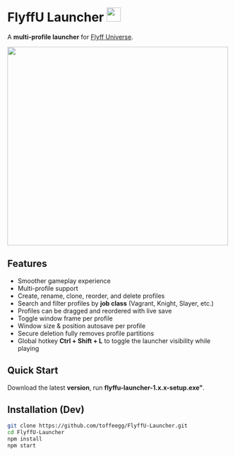 # FlyffU Launcher <img src="https://github.com/toffeegg/FlyffU-Launcher/blob/main/icon.png" width="32" height="32" />

A **multi-profile launcher** for [Flyff Universe](https://universe.flyff.com/play). 

<img src="https://github.com/toffeegg/FlyffU-Launcher/blob/main/images/Screenshot%202025-09-21%20165956.png" width="500" height="450" />

## Features
- Smoother gameplay experience
- Multi-profile support
- Create, rename, clone, reorder, and delete profiles
- Search and filter profiles by **job class** (Vagrant, Knight, Slayer, etc.)
- Profiles can be dragged and reordered with live save
- Toggle window frame per profile
- Window size & position autosave per profile
- Secure deletion fully removes profile partitions
- Global hotkey **Ctrl + Shift + L** to toggle the launcher visibility while playing

## Quick Start
Download the latest **version**, run **flyffu-launcher-1.x.x-setup.exe"**.

## Installation (Dev)
```bash
git clone https://github.com/toffeegg/FlyffU-Launcher.git
cd FlyffU-Launcher
npm install
npm start
